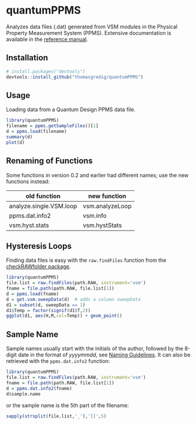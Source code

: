 # quantumPPMS

Analyzes data files (.dat) generated from VSM modules in the Physical Property Measurement System (PPMS). Extensive documentation is available in the [reference manual](https://thomasgredig.github.io/quantumPPMS/).


## Installation

```R
# install.packages("devtools")
devtools::install_github("thomasgredig/quantumPPMS")
```

## Usage

Loading data from a Quantum Design PPMS data file.

```R
library(quantumPPMS)
filename = ppms.getSampleFiles()[1]
d = ppms.load(filename)
summary(d)
plot(d)
```

## Renaming of Functions

Some functions in version 0.2 and earlier had different names; use the new functions instead:

| old function               | new function |
|----------------------------|--------------|
| analyze.single.VSM.loop    |   vsm.analyzeLoop  |
| ppms.dat.info2  | vsm.info |
| vsm.hyst.stats  | vsm.hystStats |

   

## Hysteresis Loops

Finding data files is easy with the `raw.findFiles` function from the [checkRAWfolder package](https://github.com/thomasgredig/checkRAWfolder).

```R
library(quantumPPMS)
file.list = raw.findFiles(path.RAW, instrument='vsm')
fname = file.path(path.RAW, file.list[1])
d = ppms.load(fname)
d = get.vsm.sweepData(d)  # adds a column sweepData
d1 = subset(d, sweepData == 1)
d1$Temp = factor(signif(d1$T,2))
ggplot(d1, aes(H,M,col=Temp)) + geom_point()
```

## Sample Name

Sample names usually start with the initials of the author, followed by the 8-digit date in the format of *yyyymmdd*, see [Naming Guidelines](https://github.com/thomasgredig/MSthesis-Guidelines). It can also be retrieved with the `ppms.dat.info2` function:

```R
library(quantumPPMS)
file.list = raw.findFiles(path.RAW, instrument='vsm')
fname = file.path(path.RAW, file.list[1])
d = ppms.dat.info2(fname)
d$sample.name
```

or the sample name is the 5th part of the filename:

```R
sapply(strsplit(file.list,'_'),'[[',5)
```

